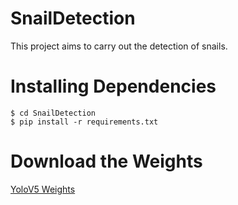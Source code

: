 # SnailDetection
This project aims to carry out the detection of snails.

# Installing Dependencies

```bashrc
$ cd SnailDetection
$ pip install -r requirements.txt
```

# Download the Weights

[YoloV5 Weights](https://drive.google.com/file/d/1NYlmcrvjQNoyuch9O70svBFu44UgEmL0/view?usp=sharing)
